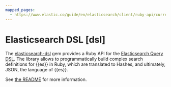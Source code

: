 ```yaml
---
mapped_pages:
  - https://www.elastic.co/guide/en/elasticsearch/client/ruby-api/current/dsl.html
---
```


# Elasticsearch DSL [dsl]

The [elasticsearch-dsl](https://github.com/elastic/elasticsearch-dsl-ruby) gem provides a Ruby API for the [Elasticsearch Query DSL](https://www.elasticsearch.com/guide/en/elasticsearch/reference/current/query-dsl.html). The library allows to programmatically build complex search definitions for {{es}} in Ruby, which are translated to Hashes, and ultimately, JSON, the language of {{es}}.

See [the README](https://github.com/elastic/elasticsearch-dsl-ruby#elasticsearchdsl) for more information.

